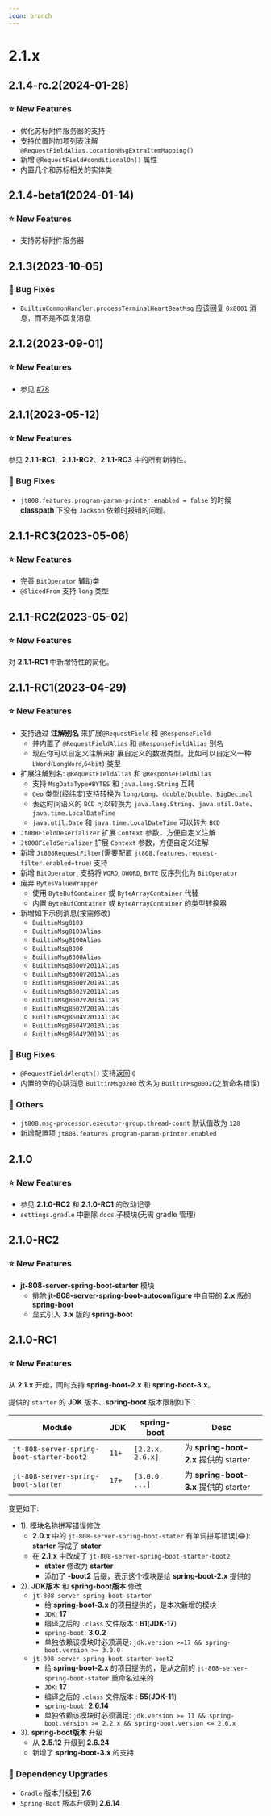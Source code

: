```yaml
---
icon: branch
---
```


# 2.1.x

## 2.1.4-rc.2(2024-01-28)

### ⭐ New Features

- 优化苏标附件服务器的支持
- 支持位置附加项列表注解 `@RequestFieldAlias.LocationMsgExtraItemMapping()`
- 新增 `@RequestField#conditionalOn()` 属性
- 内置几个和苏标相关的实体类

## 2.1.4-beta1(2024-01-14)

### ⭐ New Features

- 支持苏标附件服务器

## 2.1.3(2023-10-05)

### 🐞 Bug Fixes

- `BuiltinCommonHandler.processTerminalHeartBeatMsg` 应该回复 `0x8001` 消息，而不是不回复消息

## 2.1.2(2023-09-01)

### ⭐ New Features

- 参见 [#78](https://github.com/hylexus/jt-framework/issues/78)

## 2.1.1(2023-05-12)

### ⭐ New Features

参见 **2.1.1-RC1**、**2.1.1-RC2**、**2.1.1-RC3** 中的所有新特性。

### 🐞 Bug Fixes

- `jt808.features.program-param-printer.enabled = false` 的时候 **classpath** 下没有 `Jackson` 依赖时报错的问题。

## 2.1.1-RC3(2023-05-06)

### ⭐ New Features

- 完善 `BitOperator` 辅助类
- `@SlicedFrom` 支持 `long` 类型

## 2.1.1-RC2(2023-05-02)

### ⭐ New Features

对 **2.1.1-RC1** 中新增特性的简化。

## 2.1.1-RC1(2023-04-29)

### ⭐ New Features

- 支持通过 **注解别名** 来扩展`@RequestField` 和 `@ResponseField`
    - 并内置了 `@RequestFieldAlias` 和 `@ResponseFieldAlias` 别名
    - 现在你可以自定义注解来扩展自定义的数据类型，比如可以自定义一种 `LWord`(`LongWord`,`64bit`) 类型
- 扩展注解别名: `@RequestFieldAlias` 和 `@ResponseFieldAlias`
    - 支持 `MsgDataType#BYTES` 和 `java.lang.String` 互转
    - `Geo` 类型(经纬度)支持转换为 `long/Long`、`double/Double`、`BigDecimal`
    - 表达时间语义的 `BCD` 可以转换为 `java.lang.String`、`java.util.Date`、`java.time.LocalDateTime`
    - `java.util.Date` 和 `java.time.LocalDateTime` 可以转为 `BCD`
- `Jt808FieldDeserializer` 扩展 `Context` 参数，方便自定义注解
- `Jt808FieldSerializer` 扩展 `Context` 参数，方便自定义注解
- 新增 `Jt808RequestFilter`(需要配置 `jt808.features.request-filter.enabled=true`) 支持
- 新增 `BitOperator`, 支持将 `WORD`, `DWORD`, `BYTE` 反序列化为 `BitOperator`
- 废弃 `BytesValueWrapper`
    - 使用 `ByteBufContainer` 或 `ByteArrayContainer` 代替
    - 内置 `ByteBufContainer` 或 `ByteArrayContainer` 的类型转换器
- 新增如下示例消息(按需修改)
    - `BuiltinMsg8103`
    - `BuiltinMsg8103Alias`
    - `BuiltinMsg8100Alias`
    - `BuiltinMsg8300`
    - `BuiltinMsg8300Alias`
    - `BuiltinMsg8600V2011Alias`
    - `BuiltinMsg8600V2013Alias`
    - `BuiltinMsg8600V2019Alias`
    - `BuiltinMsg8602V2011Alias`
    - `BuiltinMsg8602V2013Alias`
    - `BuiltinMsg8602V2019Alias`
    - `BuiltinMsg8604V2011Alias`
    - `BuiltinMsg8604V2013Alias`
    - `BuiltinMsg8604V2019Alias`

### 🐞 Bug Fixes

- `@RequestField#length()` 支持返回 `0`
- 内置的空的心跳消息 `BuiltinMsg0200` 改名为 `BuiltinMsg0002`(之前命名错误)

### 🔨 Others

- `jt808.msg-processor.executor-group.thread-count` 默认值改为 `128`
- 新增配置项 `jt808.features.program-param-printer.enabled`

## 2.1.0

### ⭐ New Features

- 参见 **2.1.0-RC2** 和 **2.1.0-RC1** 的改动记录
- `settings.gradle` 中删除 `docs` 子模块(无需 gradle 管理)

## 2.1.0-RC2

### ⭐ New Features

- **jt-808-server-spring-boot-starter** 模块
    - 排除 **jt-808-server-spring-boot-autoconfigure** 中自带的 **2.x** 版的 **spring-boot**
    - 显式引入 **3.x** 版的 **spring-boot**

## 2.1.0-RC1

### ⭐ New Features

从 **2.1.x** 开始，同时支持 **spring-boot-2.x** 和 **spring-boot-3.x**。

提供的 `starter` 的 **JDK** 版本、**spring-boot** 版本限制如下：

| Module                                    | JDK   | spring-boot      | Desc                              |
|-------------------------------------------|-------|------------------|-----------------------------------|
| `jt-808-server-spring-boot-starter-boot2` | `11+` | `[2.2.x, 2.6.x]` | 为 **spring-boot-2.x** 提供的 starter |
| `jt-808-server-spring-boot-starter`       | `17+` | `[3.0.0, ...]`   | 为 **spring-boot-3.x** 提供的 starter |

变更如下:

- 1). 模块名称拼写错误修改
    - **2.0.x** 中的 `jt-808-server-spring-boot-stater` 有单词拼写错误(😂): **starter** 写成了 **stater**
    - 在 **2.1.x** 中改成了 `jt-808-server-spring-boot-starter-boot2`
        - **stater** 修改为 **starter**
        - 添加了 **-boot2** 后缀，表示这个模块是给 **spring-boot-2.x** 提供的
- 2). **JDK版本** 和 **spring-boot版本** 修改
    - `jt-808-server-spring-boot-starter`
        - 给 **spring-boot-3.x** 的项目提供的，是本次新增的模块
        - `JDK`: **17**
        - 编译之后的 `.class` 文件版本 : **61**(**JDK-17**)
        - `spring-boot`: **3.0.2**
        - 单独依赖该模块时必须满足: `jdk.version >=17 && spring-boot.version >= 3.0.0`
    - `jt-808-server-spring-boot-starter-boot2`
        - 给 **spring-boot-2.x** 的项目提供的，是从之前的 `jt-808-server-spring-boot-stater` 重命名过来的
        - `JDK`: **17**
        - 编译之后的 `.class` 文件版本 : **55**(**JDK-11**)
        - `spring-boot`: **2.6.14**
        - 单独依赖该模块时必须满足: `jdk.version >= 11 && spring-boot.version >= 2.2.x && spring-boot.version <= 2.6.x`
- 3). **spring-boot版本** 升级
    - 从 **2.5.12** 升级到 **2.6.24**
    - 新增了 **spring-boot-3.x** 的支持

### 🔨 Dependency Upgrades

- `Gradle` 版本升级到 **7.6**
- `Spring-Boot` 版本升级到 **2.6.14**

